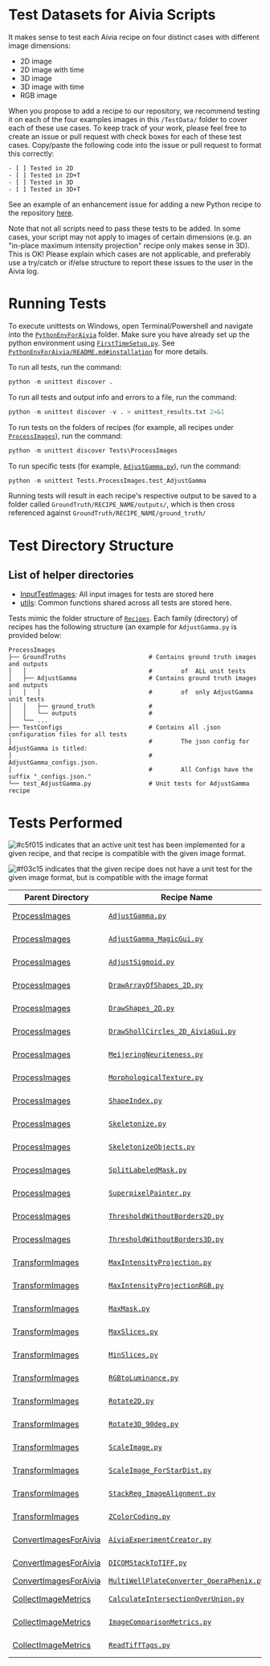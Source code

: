 # Test Datasets for Aivia Scripts

It makes sense to test each Aivia recipe on four distinct cases with different image dimensions:

* 2D image
* 2D image with time
* 3D image
* 3D image with time
* RGB image

When you propose to add a recipe to our repository, we recommend testing it on each of the four examples images in this `/TestData/` folder to cover each of these use cases. To keep track of your work, please feel free to create an issue or pull request with check boxes for each of these test cases. Copy/paste the following code into the issue or pull request to format this correctly:

```
- [ ] Tested in 2D
- [ ] Tested in 2D+T
- [ ] Tested in 3D
- [ ] Tested in 3D+T
```

See an example of an enhancement issue for adding a new Python recipe to the repository [here](https://github.com/AiviaCommunity/PythonForAivia/issues/3).

Note that not all scripts need to pass these tests to be added. In some cases, your script may not apply to images of certain dimensions (e.g. an "in-place maximum intensity projection" recipe only makes sense in 3D). This is OK! Please explain which cases are not applicable, and preferably use a try/catch or if/else structure to report these issues to the user in the Aivia log.

# Running Tests

To execute unittests on Windows, open Terminal/Powershell and navigate into the [`PythonEnvForAivia`](./) folder. Make sure you have already set up the python environment using [`FirstTimeSetup.py`](../FirstTimeSetup.py). See [`PythonEnvForAivia/README.md#installation`](../README.md#installation) for more details.


To run all tests, run the command:
```python
python -m unittest discover .
```

To run all tests and output info and errors to a file, run the command:
```python
python -m unittest discover -v . > unittest_results.txt 2>&1
```

To run tests on the folders of recipes (for example, all recipes under [`ProcessImages`](../Recipes/ProcessImages/)), run the command:
```python
python -m unittest discover Tests\ProcessImages
```

To run specific tests (for example, [`AdjustGamma.py`](../Recipes/ProcessImages/AdjustGamma.py)), run the command:
```python
python -m unittest Tests.ProcessImages.test_AdjustGamma
```

Running tests will result in each recipe's respective output to be saved to a folder called `GroundTruth/RECIPE_NAME/outputs/`, which is then cross referenced against `GroundTruth/RECIPE_NAME/ground_truth/`

# Test Directory Structure

## List of helper directories
- [InputTestImages](../Tests/InputTestImages/): All input images for tests are stored here
- [utils](../Tests/utils/): Common functions shared across all tests are stored here.


Tests mimic the folder structure of [`Recipes`](../Recipes/). Each family (directory) of recipes has the following structure (an example for `AdjustGamma.py` is provided below:
```
ProcessImages
├── GroundTruths                       # Contains ground truth images and outputs
│   │                                  #        of  ALL unit tests
│   ├── AdjustGamma                    # Contains ground truth images and outputs
│   │   │                              #        of  only AdjustGamma unit tests
│   │   ├── ground_truth               #
│   │   └── outputs                    #
│   └── ...
├── TestConfigs                        # Contains all .json configuration files for all tests
│                                      #        The json config for AdjustGamma is titled:
│                                      #        AdjustGamma_configs.json.
│                                      #        All Configs have the suffix "_configs.json."
└── test_AdjustGamma.py                # Unit tests for AdjustGamma recipe
```

# Tests Performed

![#c5f015](https://placehold.co/15x15/c5f015/c5f015.png) indicates that an active unit test has been implemented for a given recipe, and that recipe is compatible with the given image format.

![#f03c15](https://placehold.co/15x15/f03c15/f03c15.png) indicates that the given recipe does not have a unit test for the given image format, but is compatible with the image format

Parent Directory | Recipe Name | 2D | 2D +T | 3D | 3D+T | RGB
-|-|-|-|-|-|-
[ProcessImages](../Recipes/ProcessImages)| [`AdjustGamma.py`](../Recipes/ProcessImages/AdjustGamma.py)|	![#c5f015](https://placehold.co/15x15/c5f015/c5f015.png)	|	![#c5f015](https://placehold.co/15x15/c5f015/c5f015.png)	|	![#c5f015](https://placehold.co/15x15/c5f015/c5f015.png)	|	![#c5f015](https://placehold.co/15x15/c5f015/c5f015.png)	|	![#c5f015](https://placehold.co/15x15/c5f015/c5f015.png)	
[ProcessImages](../Recipes/ProcessImages)| [`AdjustGamma_MagicGui.py`](../Recipes/ProcessImages/AdjustGamma_MagicGui.py)|	![#c5f015](https://placehold.co/15x15/c5f015/c5f015.png)	|	![#c5f015](https://placehold.co/15x15/c5f015/c5f015.png)	|	![#c5f015](https://placehold.co/15x15/c5f015/c5f015.png)	|	![#c5f015](https://placehold.co/15x15/c5f015/c5f015.png)	|	![#c5f015](https://placehold.co/15x15/c5f015/c5f015.png)	
[ProcessImages](../Recipes/ProcessImages)| [`AdjustSigmoid.py`](../Recipes/ProcessImages/AdjustSigmoid.py)|	![#c5f015](https://placehold.co/15x15/c5f015/c5f015.png)	|	![#c5f015](https://placehold.co/15x15/c5f015/c5f015.png)	|	![#c5f015](https://placehold.co/15x15/c5f015/c5f015.png)	|	![#c5f015](https://placehold.co/15x15/c5f015/c5f015.png)	|	![#c5f015](https://placehold.co/15x15/c5f015/c5f015.png)	
[ProcessImages](../Recipes/ProcessImages)| [`DrawArrayOfShapes_2D.py`](../Recipes/ProcessImages/DrawArrayOfShapes_2D.py)|	![#c5f015](https://placehold.co/15x15/c5f015/c5f015.png)	|	![#c5f015](https://placehold.co/15x15/c5f015/c5f015.png)	|		|		|		
[ProcessImages](../Recipes/ProcessImages)| [`DrawShapes_2D.py`](../Recipes/ProcessImages/DrawShapes_2D.py)|	![#c5f015](https://placehold.co/15x15/c5f015/c5f015.png)	|	![#c5f015](https://placehold.co/15x15/c5f015/c5f015.png)	|		|		|		
[ProcessImages](../Recipes/ProcessImages)| [`DrawShollCircles_2D_AiviaGui.py`](../Recipes/ProcessImages/DrawShollCircles_2D_AiviaGui.py)|	![#c5f015](https://placehold.co/15x15/c5f015/c5f015.png)	|	![#c5f015](https://placehold.co/15x15/c5f015/c5f015.png)	|		|		|		
[ProcessImages](../Recipes/ProcessImages)| [`MeijeringNeuriteness.py`](../Recipes/ProcessImages/MeijeringNeuriteness.py)|	![#c5f015](https://placehold.co/15x15/c5f015/c5f015.png)	|		|	![#c5f015](https://placehold.co/15x15/c5f015/c5f015.png)	|		|		![#c5f015](https://placehold.co/15x15/c5f015/c5f015.png)
[ProcessImages](../Recipes/ProcessImages)| [`MorphologicalTexture.py`](../Recipes/ProcessImages/MorphologicalTexture.py)|	![#c5f015](https://placehold.co/15x15/c5f015/c5f015.png)	|	![#c5f015](https://placehold.co/15x15/c5f015/c5f015.png)	|	![#c5f015](https://placehold.co/15x15/c5f015/c5f015.png)	|	![#c5f015](https://placehold.co/15x15/c5f015/c5f015.png)	|		
[ProcessImages](../Recipes/ProcessImages)| [`ShapeIndex.py`](../Recipes/ProcessImages/ShapeIndex.py)|	![#c5f015](https://placehold.co/15x15/c5f015/c5f015.png)	|	![#c5f015](https://placehold.co/15x15/c5f015/c5f015.png)	|	![#c5f015](https://placehold.co/15x15/c5f015/c5f015.png)	|	![#c5f015](https://placehold.co/15x15/c5f015/c5f015.png)	|		
[ProcessImages](../Recipes/ProcessImages)| [`Skeletonize.py`](../Recipes/ProcessImages/Skeletonize.py)|	![#c5f015](https://placehold.co/15x15/c5f015/c5f015.png)	|	![#c5f015](https://placehold.co/15x15/c5f015/c5f015.png)	|	![#c5f015](https://placehold.co/15x15/c5f015/c5f015.png)	|	![#c5f015](https://placehold.co/15x15/c5f015/c5f015.png)	|		
[ProcessImages](../Recipes/ProcessImages)| [`SkeletonizeObjects.py`](../Recipes/ProcessImages/SkeletonizeObjects.py)|		|	![#c5f015](https://placehold.co/15x15/c5f015/c5f015.png)	|		|	![#c5f015](https://placehold.co/15x15/c5f015/c5f015.png)	|		
[ProcessImages](../Recipes/ProcessImages)| [`SplitLabeledMask.py`](../Recipes/ProcessImages/SplitLabeledMask.py)|	![#c5f015](https://placehold.co/15x15/c5f015/c5f015.png)	|		|	![#c5f015](https://placehold.co/15x15/c5f015/c5f015.png)	|		|		
[ProcessImages](../Recipes/ProcessImages)| [`SuperpixelPainter.py`](../Recipes/ProcessImages/SuperpixelPainter.py)|	![#c5f015](https://placehold.co/15x15/c5f015/c5f015.png)	|		|		|		|		
[ProcessImages](../Recipes/ProcessImages)| [`ThresholdWithoutBorders2D.py`](../Recipes/ProcessImages/ThresholdWithoutBorders2D.py)|	![#c5f015](https://placehold.co/15x15/c5f015/c5f015.png)	|	![#c5f015](https://placehold.co/15x15/c5f015/c5f015.png)	|		|		|		
[ProcessImages](../Recipes/ProcessImages)| [`ThresholdWithoutBorders3D.py`](../Recipes/ProcessImages/ThresholdWithoutBorders3D.py)|		|		|	![#c5f015](https://placehold.co/15x15/c5f015/c5f015.png)	|	![#c5f015](https://placehold.co/15x15/c5f015/c5f015.png)	|		
[TransformImages](../Recipes/TransformImages)| [`MaxIntensityProjection.py`](../Recipes/TransformImages/MaxIntensityProjection.py)|		|		|	![#c5f015](https://placehold.co/15x15/c5f015/c5f015.png)	|		|	
[TransformImages](../Recipes/TransformImages)| [`MaxIntensityProjectionRGB.py`](../Recipes/TransformImages/MaxIntensityProjectionRGB.py)|		|		|	![#c5f015](https://placehold.co/15x15/c5f015/c5f015.png)	|		|	
[TransformImages](../Recipes/TransformImages)| [`MaxMask.py`](../Recipes/TransformImages/MaxMask.py)|	![#c5f015](https://placehold.co/15x15/c5f015/c5f015.png)	|	![#c5f015](https://placehold.co/15x15/c5f015/c5f015.png)	|	![#c5f015](https://placehold.co/15x15/c5f015/c5f015.png)	|	![#c5f015](https://placehold.co/15x15/c5f015/c5f015.png)	|	
[TransformImages](../Recipes/TransformImages)| [`MaxSlices.py`](../Recipes/TransformImages/MaxSlices.py)|		|		|	![#c5f015](https://placehold.co/15x15/c5f015/c5f015.png)	|	![#c5f015](https://placehold.co/15x15/c5f015/c5f015.png)	|	
[TransformImages](../Recipes/TransformImages)| [`MinSlices.py`](../Recipes/TransformImages/MinSlices.py)|		|		|	![#c5f015](https://placehold.co/15x15/c5f015/c5f015.png)	|	![#c5f015](https://placehold.co/15x15/c5f015/c5f015.png)	|	
[TransformImages](../Recipes/TransformImages)| [`RGBtoLuminance.py`](../Recipes/TransformImages/RGBtoLuminance.py)|		|		|		|		|	![#c5f015](https://placehold.co/15x15/c5f015/c5f015.png)
[TransformImages](../Recipes/TransformImages)| [`Rotate2D.py`](../Recipes/TransformImages/Rotate2D.py)|	![#c5f015](https://placehold.co/15x15/c5f015/c5f015.png)	|		|		|		|	
[TransformImages](../Recipes/TransformImages)| [`Rotate3D_90deg.py`](../Recipes/TransformImages/Rotate3D_90deg.py)|		|		|	![#c5f015](https://placehold.co/15x15/c5f015/c5f015.png)	|		|	
[TransformImages](../Recipes/TransformImages)| [`ScaleImage.py`](../Recipes/TransformImages/ScaleImage.py)|	![#c5f015](https://placehold.co/15x15/c5f015/c5f015.png)	|	![#c5f015](https://placehold.co/15x15/c5f015/c5f015.png)	|	![#c5f015](https://placehold.co/15x15/c5f015/c5f015.png)	|	![#c5f015](https://placehold.co/15x15/c5f015/c5f015.png)	|	
[TransformImages](../Recipes/TransformImages)| [`ScaleImage_ForStarDist.py`](../Recipes/TransformImages/ScaleImage_ForStarDist.py)|	![#c5f015](https://placehold.co/15x15/c5f015/c5f015.png)	|	![#c5f015](https://placehold.co/15x15/c5f015/c5f015.png)	|	![#c5f015](https://placehold.co/15x15/c5f015/c5f015.png)	|	![#c5f015](https://placehold.co/15x15/c5f015/c5f015.png)	|	
[TransformImages](../Recipes/TransformImages)| [`StackReg_ImageAlignment.py`](../Recipes/TransformImages/StackReg_ImageAlignment.py)|		|	![#c5f015](https://placehold.co/15x15/c5f015/c5f015.png)	|		|		|	
[TransformImages](../Recipes/TransformImages)| [`ZColorCoding.py`](../Recipes/TransformImages/ZColorCoding.py)|		|	![#c5f015](https://placehold.co/15x15/c5f015/c5f015.png)	|	![#c5f015](https://placehold.co/15x15/c5f015/c5f015.png)	|	![#c5f015](https://placehold.co/15x15/c5f015/c5f015.png)	|	
[ConvertImagesForAivia](../Recipes/ConvertImagesForAivia)| [`AiviaExperimentCreator.py`](../Recipes/ConvertImagesForAivia/AiviaExperimentCreator.py)|	![#c5f015](https://placehold.co/15x15/c5f015/c5f015.png)	|	![#f03c15](https://placehold.co/15x15/f03c15/f03c15.png)	|	![#f03c15](https://placehold.co/15x15/f03c15/f03c15.png)	|	![#f03c15](https://placehold.co/15x15/f03c15/f03c15.png)	|	![#f03c15](https://placehold.co/15x15/f03c15/f03c15.png)
[ConvertImagesForAivia](../Recipes/ConvertImagesForAivia)| [`DICOMStackToTIFF.py`](../Recipes/ConvertImagesForAivia/DICOMStackToTIFF.py)|		|		|	![#c5f015](https://placehold.co/15x15/c5f015/c5f015.png)	|		|	
[ConvertImagesForAivia](../Recipes/ConvertImagesForAivia)| [`MultiWellPlateConverter_OperaPhenix.py`](../Recipes/ConvertImagesForAivia/MultiWellPlateConverter_OperaPhenix.py)|		|		|		|		|	
[CollectImageMetrics](../Recipes/CollectImageMetrics)| [`CalculateIntersectionOverUnion.py`](../Recipes/CollectImageMetrics/CalculateIntersectionOverUnion.py)	|	![#c5f015](https://placehold.co/15x15/c5f015/c5f015.png)	|	![#c5f015](https://placehold.co/15x15/c5f015/c5f015.png)	|	![#c5f015](https://placehold.co/15x15/c5f015/c5f015.png)	|	![#c5f015](https://placehold.co/15x15/c5f015/c5f015.png)	|	
[CollectImageMetrics](../Recipes/CollectImageMetrics)| [`ImageComparisonMetrics.py`](../Recipes/CollectImageMetrics/ImageComparisonMetrics.py)	|	![#c5f015](https://placehold.co/15x15/c5f015/c5f015.png)	|	![#c5f015](https://placehold.co/15x15/c5f015/c5f015.png)	|	![#c5f015](https://placehold.co/15x15/c5f015/c5f015.png)	|	![#c5f015](https://placehold.co/15x15/c5f015/c5f015.png)	|	![#c5f015](https://placehold.co/15x15/c5f015/c5f015.png)
[CollectImageMetrics](../Recipes/CollectImageMetrics)| [`ReadTiffTags.py`](../Recipes/CollectImageMetrics/ReadTiffTags.py)	|	![#f03c15](https://placehold.co/15x15/f03c15/f03c15.png)	|	![#f03c15](https://placehold.co/15x15/f03c15/f03c15.png)	|	![#f03c15](https://placehold.co/15x15/f03c15/f03c15.png)	|	![#f03c15](https://placehold.co/15x15/f03c15/f03c15.png)	|	![#f03c15](https://placehold.co/15x15/f03c15/f03c15.png)

